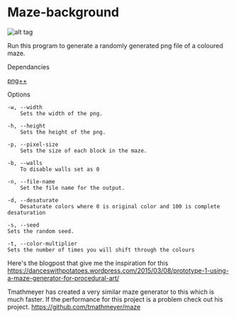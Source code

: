 # Maze-background

![alt tag](http://i.imgur.com/TRiEHc3.png)


Run this program to generate a randomly generated png file of a coloured maze.

Dependancies

[png++](http://www.nongnu.org/pngpp/)  
  
Options

    -w, --width
        Sets the width of the png.

    -h, --height
        Sets the height of the png.
        
    -p, --pixel-size
        Sets the size of each block in the maze.
        
    -b, --walls
        To disable walls set as 0
        
    -n, --file-name
        Set the file name for the output.
        
    -d, --desaturate
        Desaturate colors where 0 is original color and 100 is complete desaturation
        
    -s, --seed
	Sets the random seed.
	
    -t, --color-multiplier
	Sets the number of times you will shift through the colours
	



Here's the blogpost that give me the inspiration for this
https://danceswithpotatoes.wordpress.com/2015/03/08/prototype-1-using-a-maze-generator-for-procedural-art/

Tmathmeyer has created a very similar maze generator to this which is much faster. If the performance for this project is a problem check out his project.
https://github.com/tmathmeyer/maze

